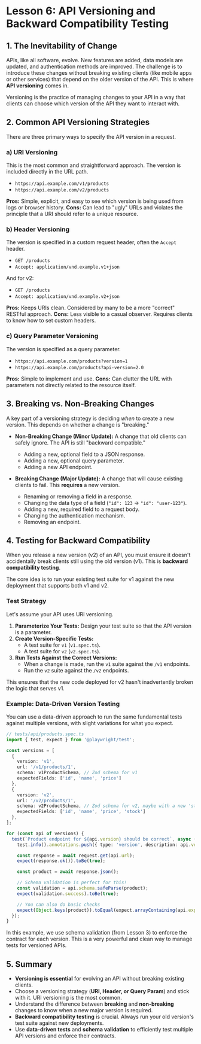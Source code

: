 # Lesson 6: API Versioning and Backward Compatibility Testing

## 1. The Inevitability of Change

APIs, like all software, evolve. New features are added, data models are updated, and authentication methods are improved. The challenge is to introduce these changes without breaking existing clients (like mobile apps or other services) that depend on the older version of the API. This is where **API versioning** comes in.

Versioning is the practice of managing changes to your API in a way that clients can choose which version of the API they want to interact with.

## 2. Common API Versioning Strategies

There are three primary ways to specify the API version in a request.

### a) URI Versioning

This is the most common and straightforward approach. The version is included directly in the URL path.

-   `https://api.example.com/v1/products`
-   `https://api.example.com/v2/products`

**Pros:** Simple, explicit, and easy to see which version is being used from logs or browser history.
**Cons:** Can lead to "ugly" URLs and violates the principle that a URI should refer to a unique resource.

### b) Header Versioning

The version is specified in a custom request header, often the `Accept` header.

-   `GET /products`
-   `Accept: application/vnd.example.v1+json`

And for v2:
-   `GET /products`
-   `Accept: application/vnd.example.v2+json`

**Pros:** Keeps URIs clean. Considered by many to be a more "correct" RESTful approach.
**Cons:** Less visible to a casual observer. Requires clients to know how to set custom headers.

### c) Query Parameter Versioning

The version is specified as a query parameter.

-   `https://api.example.com/products?version=1`
-   `https://api.example.com/products?api-version=2.0`

**Pros:** Simple to implement and use.
**Cons:** Can clutter the URL with parameters not directly related to the resource itself.

## 3. Breaking vs. Non-Breaking Changes

A key part of a versioning strategy is deciding *when* to create a new version. This depends on whether a change is "breaking."

-   **Non-Breaking Change (Minor Update):** A change that old clients can safely ignore. The API is still "backward compatible."
    -   Adding a new, optional field to a JSON response.
    -   Adding a new, optional query parameter.
    -   Adding a new API endpoint.

-   **Breaking Change (Major Update):** A change that will cause existing clients to fail. This **requires** a new version.
    -   Renaming or removing a field in a response.
    -   Changing the data type of a field (`"id": 123` -> `"id": "user-123"`).
    -   Adding a new, required field to a request body.
    -   Changing the authentication mechanism.
    -   Removing an endpoint.

## 4. Testing for Backward Compatibility

When you release a new version (v2) of an API, you must ensure it doesn't accidentally break clients still using the old version (v1). This is **backward compatibility testing**.

The core idea is to run your existing test suite for v1 against the new deployment that supports both v1 and v2.

### Test Strategy

Let's assume your API uses URI versioning.

1.  **Parameterize Your Tests:** Design your test suite so that the API version is a parameter.
2.  **Create Version-Specific Tests:**
    -   A test suite for `v1` (`v1.spec.ts`).
    -   A test suite for `v2` (`v2.spec.ts`).
3.  **Run Tests Against the Correct Versions:**
    -   When a change is made, run the `v1` suite against the `/v1` endpoints.
    -   Run the `v2` suite against the `/v2` endpoints.

This ensures that the new code deployed for v2 hasn't inadvertently broken the logic that serves v1.

### Example: Data-Driven Version Testing

You can use a data-driven approach to run the same fundamental tests against multiple versions, with slight variations for what you expect.

```typescript
// tests/api/products.spec.ts
import { test, expect } from '@playwright/test';

const versions = [
  { 
    version: 'v1', 
    url: '/v1/products/1',
    schema: v1ProductSchema, // Zod schema for v1
    expectedFields: ['id', 'name', 'price'] 
  },
  { 
    version: 'v2', 
    url: '/v2/products/1',
    schema: v2ProductSchema, // Zod schema for v2, maybe with a new 'stock' field
    expectedFields: ['id', 'name', 'price', 'stock'] 
  },
];

for (const api of versions) {
  test(`Product endpoint for ${api.version} should be correct`, async ({ request }) => {
    test.info().annotations.push({ type: 'version', description: api.version });

    const response = await request.get(api.url);
    expect(response.ok()).toBe(true);

    const product = await response.json();

    // Schema validation is perfect for this!
    const validation = api.schema.safeParse(product);
    expect(validation.success).toBe(true);

    // You can also do basic checks
    expect(Object.keys(product)).toEqual(expect.arrayContaining(api.expectedFields));
  });
}
```
In this example, we use schema validation (from Lesson 3) to enforce the contract for each version. This is a very powerful and clean way to manage tests for versioned APIs.

## 5. Summary

-   **Versioning is essential** for evolving an API without breaking existing clients.
-   Choose a versioning strategy (**URI, Header, or Query Param**) and stick with it. URI versioning is the most common.
-   Understand the difference between **breaking** and **non-breaking** changes to know when a new major version is required.
-   **Backward compatibility testing** is crucial. Always run your old version's test suite against new deployments.
-   Use **data-driven tests** and **schema validation** to efficiently test multiple API versions and enforce their contracts.